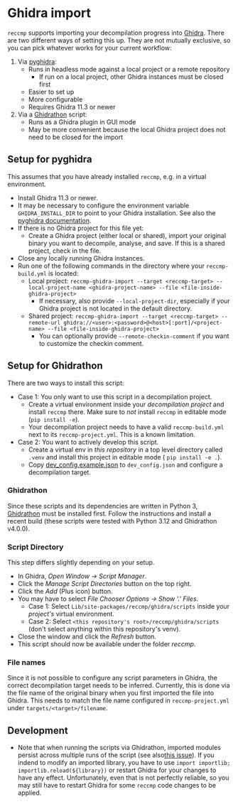 # Ghidra import

`reccmp` supports importing your decompilation progress into [Ghidra](https://github.com/NationalSecurityAgency/ghidra). There are two different ways of setting this up. They are not mutually exclusive, so you can pick whatever works for your current workflow:

1. Via [pyghidra](https://pypi.org/project/pyghidra/):
    - Runs in headless mode against a local project or a remote repository
      - If run on a local project, other Ghidra instances must be closed first
    - Easier to set up
    - More configurable
    - Requires Ghidra 11.3 or newer
2. Via a [Ghidrathon](https://github.com/mandiant/Ghidrathon) script:
    - Runs as a Ghidra plugin in GUI mode
    - May be more convenient because the local Ghidra project does not need to be closed for the import

## Setup for pyghidra

This assumes that you have already installed `reccmp`, e.g. in a virtual environment.

- Install Ghidra 11.3 or newer.
- It may be necessary to configure the environment variable `GHIDRA_INSTALL_DIR` to point to your Ghidra installation. See also the [pyghidra documentation](https://pypi.org/project/pyghidra/).
- If there is no Ghidra project for this file yet:
  - Create a Ghidra project (either local or shared), import your original binary you want to decompile, analyse, and save. If this is a shared project, check in the file.
- Close any locally running Ghidra instances.
- Run one of the following commands in the directory where your `reccmp-build.yml` is located:
  - Local project: `reccmp-ghidra-import --target <reccmp-target> --local-project-name <ghidra-project-name> --file <file-inside-ghidra-project>`
    - If necessary, also provide `--local-project-dir`, especially if your Ghidra project is not located in the default directory.
  - Shared project: `reccmp-ghidra-import --target <reccmp-target> --remote-url ghidra://<user>:<password>@<host>[:port]/<project-name> --file <file-inside-ghidra-project>`
    - You can optionally provide `--remote-checkin-comment` if you want to customize the checkin comment.

## Setup for Ghidrathon

There are two ways to install this script:

- Case 1: You only want to use this script in a decompilation project.
  - Create a virtual environment inside your _decompilation project_ and install `reccmp` there. Make sure to _not_ install `reccmp` in editable mode (`pip install -e`).
  - Your decompilation project needs to have a valid `reccmp-build.yml` next to its `reccmp-project.yml`. This is a known limitation.
- Case 2: You want to actively develop this script.
  - Create a virtual env in _this repository_ in a top level directory called `.venv` and install this project in editable mode ( `pip install -e .`).
  - Copy [dev_config.example.json](./dev_config.example.json) to `dev_config.json` and configure a decompilation target.

### Ghidrathon

Since these scripts and its dependencies are written in Python 3, [Ghidrathon](https://github.com/mandiant/Ghidrathon) must be installed first. Follow the instructions and install a recent build (these scripts were tested with Python 3.12 and Ghidrathon v4.0.0).

### Script Directory

This step differs slightly depending on your setup.

- In Ghidra, _Open Window -> Script Manager_.
- Click the _Manage Script Directories_ button on the top right.
- Click the _Add_ (Plus icon) button.
- You may have to select _File Chooser Options -> Show '.' Files_.
  - Case 1: Select `Lib/site-packages/reccmp/ghidra/scripts` inside your _project's_ virtual environment.
  - Case 2: Select `<this repository's root>/reccmp/ghidra/scripts` (don't select anything within this repository's venv).
- Close the window and click the _Refresh_ button.
- This script should now be available under the folder _reccmp_.

### File names

Since it is not possible to configure any script parameters in Ghidra, the correct decompilation target needs to be inferred. Currently, this is done via the file name of the original binary when you first imported the file into Ghidra. This needs to match the file name configured in `reccmp-project.yml` under `targets/<target>/filename`.

## Development

- Note that when running the scripts via Ghidrathon, imported modules persist across multiple runs of the script (see also[this issue](https://github.com/mandiant/Ghidrathon/issues/103)).
    If you indend to modify an imported library, you have to use `import importlib; importlib.reload(${library})` or restart Ghidra for your changes to have any effect. Unfortunately, even that is not perfectly reliable, so you may still have to restart Ghidra for some `reccmp` code changes to be applied.
